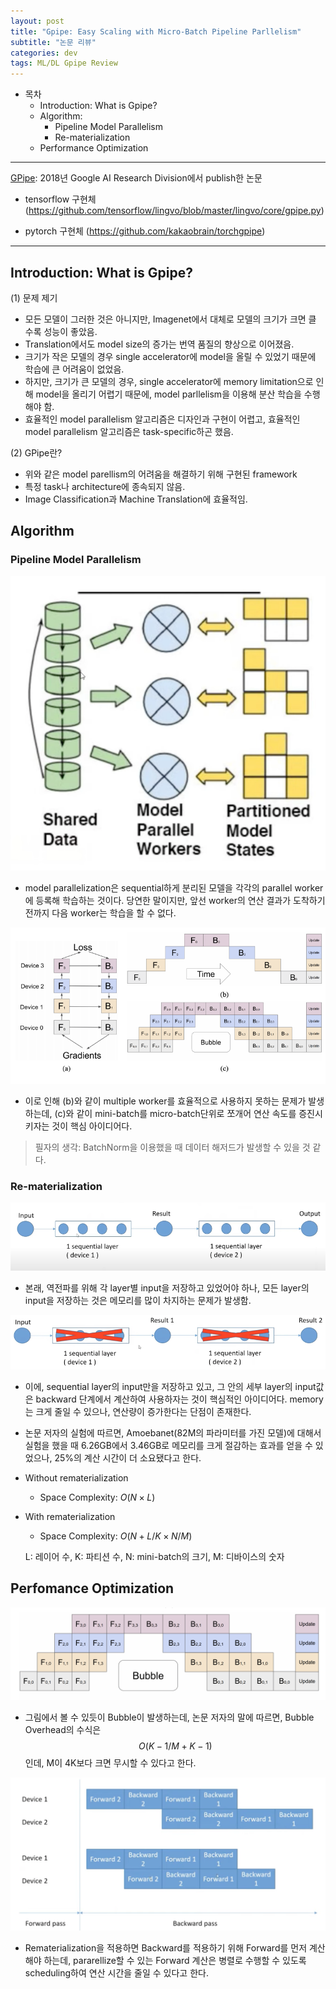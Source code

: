```yaml
---
layout: post
title: "Gpipe: Easy Scaling with Micro-Batch Pipeline Parllelism"
subtitle: "논문 리뷰"
categories: dev
tags: ML/DL Gpipe Review
---
```


- 목차
  - Introduction: What is Gpipe?
  - Algorithm:
    - Pipeline Model Parallelism
    - Re-materialization
  - Performance Optimization

---

[GPipe](https://arxiv.org/abs/1811.06965): 2018년 Google AI Research Division에서 publish한 논문

- tensorflow 구현체 (https://github.com/tensorflow/lingvo/blob/master/lingvo/core/gpipe.py)

- pytorch 구현체 (https://github.com/kakaobrain/torchgpipe)

---

## Introduction: What is Gpipe?

(1) 문제 제기

- 모든 모델이 그러한 것은 아니지만, Imagenet에서 대체로 모델의 크기가 크면 클 수록 성능이 좋았음.
- Translation에서도 model size의 증가는 번역 품질의 향상으로 이어졌음.
- 크기가 작은 모델의 경우 single accelerator에 model을 올릴 수 있었기 때문에 학습에 큰 어려움이 없었음.
- 하지만, 크기가 큰 모델의 경우, single accelerator에 memory limitation으로 인해 model을 올리기 어렵기 때문에, model parllelism을 이용해 분산 학습을 수행해야 함.
- 효율적인 model parallelism 알고리즘은 디자인과 구현이 어렵고, 효율적인 model parallelism 알고리즘은 task-specific하곤 했음.

(2) GPipe란?

- 위와 같은 model parellism의 어려움을 해결하기 위해 구현된 framework
- 특정 task나 architecture에 종속되지 않음.
- Image Classification과 Machine Translation에 효율적임.

## Algorithm

### Pipeline Model Parallelism

![Pipeline Model Parallelism](https://raw.githubusercontent.com/Cho-Geonwoo/Cho-Geonwoo.github.io/master/assets/img/contents/Pipeline_Model_Parallelism.png)

- model parallelization은 sequential하게 분리된 모델을 각각의 parallel worker에 등록해 학습하는 것이다. 당연한 말이지만, 앞선 worker의 연산 결과가 도착하기 전까지 다음 worker는 학습을 할 수 없다.

![Microbatch](https://raw.githubusercontent.com/Cho-Geonwoo/Cho-Geonwoo.github.io/master/assets/img/contents/Microbatch.png)

- 이로 인해 (b)와 같이 multiple worker를 효율적으로 사용하지 못하는 문제가 발생하는데, (c)와 같이 mini-batch를 micro-batch단위로 쪼개어 연산 속도를 증진시키자는 것이 핵심 아이디어다.

> 필자의 생각: BatchNorm을 이용했을 때 데이터 해저드가 발생할 수 있을 것 같다.

### Re-materialization

![Rematerialization](https://raw.githubusercontent.com/Cho-Geonwoo/Cho-Geonwoo.github.io/master/assets/img/contents/Rematerialization.png)

- 본래, 역전파를 위해 각 layer별 input을 저장하고 있었어야 하나, 모든 layer의 input을 저장하는 것은 메모리를 많이 차지하는 문제가 발생함.

![Rematerialization2](https://raw.githubusercontent.com/Cho-Geonwoo/Cho-Geonwoo.github.io/master/assets/img/contents/Rematerialization2.png)

- 이에, sequential layer의 input만을 저장하고 있고, 그 안의 세부 layer의 input값은 backward 단계에서 계산하여 사용하자는 것이 핵심적인 아이디어다. memory는 크게 줄일 수 있으나, 연산량이 증가한다는 단점이 존재한다.
- 논문 저자의 실험에 따르면, Amoebanet(82M의 파라미터를 가진 모델)에 대해서 실험을 했을 때 6.26GB에서 3.46GB로 메모리를 크게 절감하는 효과를 얻을 수 있었으나, 25%의 계산 시간이 더 소요됐다고 한다.
- Without rematerialization
  - Space Complexity: ${O (N \times L)}$
- With rematerialization

  - Space Complexity: ${O (N + L/K \times N/M)}$

  L: 레이어 수, K: 파티션 수, N: mini-batch의 크기, M: 디바이스의 숫자

## Perfomance Optimization

![Microbatch_Bubble](https://raw.githubusercontent.com/Cho-Geonwoo/Cho-Geonwoo.github.io/master/assets/img/contents/Microbatch_Bubble.png)

- 그림에서 볼 수 있듯이 Bubble이 발생하는데, 논문 저자의 말에 따르면, Bubble Overhead의 수식은 $${O({K-1}/{M+K-1})}$$인데, M이 4K보다 크면 무시할 수 있다고 한다.

![Rematerialization_Optimize](https://raw.githubusercontent.com/Cho-Geonwoo/Cho-Geonwoo.github.io/master/assets/img/contents/Rematerialization_Optimize.png)

- Rematerialization을 적용하면 Backward를 적용하기 위해 Forward를 먼저 계산해야 하는데, pararellize할 수 있는 Forward 계산은 병렬로 수행할 수 있도록 scheduling하여 연산 시간을 줄일 수 있다고 한다.

